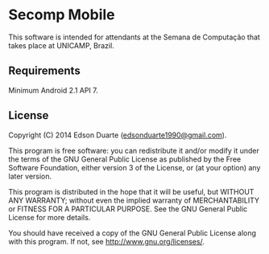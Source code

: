 Secomp Mobile
=============
This software is intended for attendants at the Semana de Computação that takes place at UNICAMP, Brazil.

Requirements
------------
Minimum Android 2.1 API 7.

License
-------

Copyright (C) 2014 Edson Duarte (edsonduarte1990@gmail.com).

This program is free software: you can redistribute it and/or modify
it under the terms of the GNU General Public License as published by
the Free Software Foundation, either version 3 of the License, or
(at your option) any later version.

This program is distributed in the hope that it will be useful,
but WITHOUT ANY WARRANTY; without even the implied warranty of
MERCHANTABILITY or FITNESS FOR A PARTICULAR PURPOSE.  See the
GNU General Public License for more details.

You should have received a copy of the GNU General Public License
along with this program.  If not, see <http://www.gnu.org/licenses/>.
